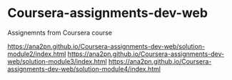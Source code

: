 # Coursera-assignments-dev-web

Assignemnts from Coursera course

https://ana2pn.github.io/Coursera-assignments-dev-web/solution-module2/index.html
https://ana2pn.github.io/Coursera-assignments-dev-web/solution-module3/index.html
https://ana2pn.github.io/Coursera-assignments-dev-web/solution-module4/index.html
